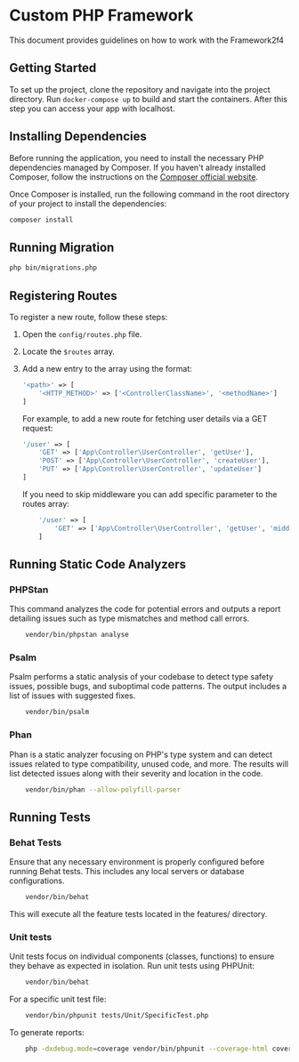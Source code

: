 # Custom PHP Framework

This document provides guidelines on how to work with the Framework2f4

## Getting Started

To set up the project, clone the repository and navigate into the project directory. 
Run `docker-compose up` to build and start the containers.
After this step you can access your app with localhost. 

## Installing Dependencies

Before running the application, you need to install the necessary PHP dependencies managed by Composer.
If you haven't already installed Composer, follow the instructions on the [Composer official website](https://getcomposer.org/download/).

Once Composer is installed, run the following command in the root directory of your project to install the dependencies:

```bash
composer install
```

## Running Migration

```bash
php bin/migrations.php
```

## Registering Routes

To register a new route, follow these steps:

1. Open the `config/routes.php` file.
2. Locate the `$routes` array.
3. Add a new entry to the array using the format:

   ```php
   '<path>' => [
       '<HTTP_METHOD>' => ['<ControllerClassName>', '<methodName>']
   ]
   ```
   
    For example, to add a new route for fetching user details via a GET request:

    ```php
    '/user' => [
        'GET' => ['App\Controller\UserController', 'getUser'],
        'POST' => ['App\Controller\UserController', 'createUser'],
        'PUT' => ['App\Controller\UserController', 'updateUser']
    ]
   ```
   If you need to skip middleware you can add specific parameter to the routes array:
   ```php
       '/user' => [
           'GET' => ['App\Controller\UserController', 'getUser', 'middleware' => false],
       ]
   ```
## Running Static Code Analyzers

### PHPStan
This command analyzes the code for potential errors and outputs a report detailing issues such
as type mismatches and method call errors.

```bash 
    vendor/bin/phpstan analyse
```

### Psalm
Psalm performs a static analysis of your codebase to detect type safety issues, possible bugs,
and suboptimal code patterns. The output includes a list of issues with suggested fixes.

```bash 
    vendor/bin/psalm
```

### Phan
Phan is a static analyzer focusing on PHP's type system and can detect issues related to type compatibility,
unused code, and more. The results will list detected issues along with their severity and location in the code.

```bash 
    vendor/bin/phan --allow-polyfill-parser
```

## Running Tests

### Behat Tests
Ensure that any necessary environment is properly configured before running Behat tests. This includes any local 
servers or database configurations.

```bash 
    vendor/bin/behat
```
This will execute all the feature tests located in the features/ directory.

### Unit tests
Unit tests focus on individual components (classes, functions) to ensure they behave as expected in isolation.
Run unit tests using PHPUnit:

```bash 
    vendor/bin/behat
```

For a specific unit test file:

```bash 
    vendor/bin/phpunit tests/Unit/SpecificTest.php
```

To generate reports:

```bash 
    php -dxdebug.mode=coverage vendor/bin/phpunit --coverage-html coverage/html
```